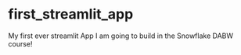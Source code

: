 # first_streamlit_app
 My first ever streamlit App I am going to build in the Snowflake DABW course!

